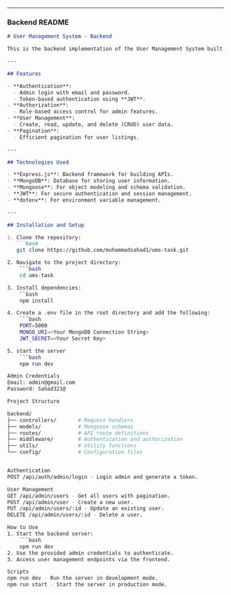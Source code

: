 
---

### Backend README

```markdown
# User Management System - Backend

This is the backend implementation of the User Management System built using **Express.js** and **MongoDB**. It follows the **MVC architecture** for scalability and maintainability.

---

## Features

- **Authentication**:
  - Admin login with email and password.
  - Token-based authentication using **JWT**.
- **Authorization**:
  - Role-based access control for admin features.
- **User Management**:
  - Create, read, update, and delete (CRUD) user data.
- **Pagination**:
  - Efficient pagination for user listings.

---

## Technologies Used

- **Express.js**: Backend framework for building APIs.
- **MongoDB**: Database for storing user information.
- **Mongoose**: For object modeling and schema validation.
- **JWT**: For secure authentication and session management.
- **dotenv**: For environment variable management.

---

## Installation and Setup

1. Clone the repository:
   ```bash
   git clone https://github.com/muhammadsahad1/ums-task.git

2. Navigate to the project directory:
    ```bash
    cd ums-task

3. Install dependencies:
    ``bash
    npm install

4. Create a .env file in the root directory and add the following:
    ```bash
    PORT=5000
    MONGO_URI=<Your MongoDB Connection String>
    JWT_SECRET=<Your Secret Key>

5. start the server
    ```bash
    npm run dev

Admin Credentials
Email: admin@gmail.com
Password: Sahad321@

Project Structure

backend/
├── controllers/       # Request handlers
├── models/            # Mongoose schemas
├── routes/            # API route definitions
├── middleware/        # Authentication and authorization
├── utils/             # Utility functions
└── config/            # Configuration files


Authentication
POST /api/auth/admin/login - Login admin and generate a token.

User Management
GET /api/admin/users - Get all users with pagination.
POST /api/admin/user - Create a new user.
PUT /api/admin/users/:id - Update an existing user.
DELETE /api/admin/users/:id - Delete a user.

How to Use
1. Start the backend server:
    ```bash
    npm run dev
2. Use the provided admin credentials to authenticate.
3. Access user management endpoints via the frontend.

Scripts
npm run dev - Run the server in development mode.
npm run start - Start the server in production mode.